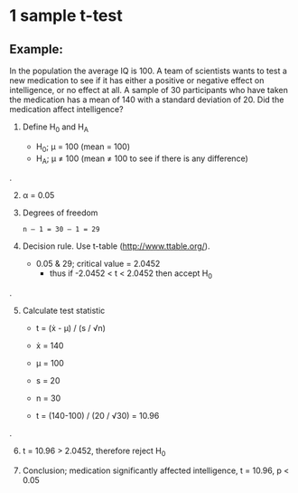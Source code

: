 # 1 sample t-test

## Example:
In the population the average IQ is 100. A team of scientists wants to test a new medication to see if it has either a positive or negative effect on intelligence, or no effect at all. A sample of 30 participants who have taken the medication has a mean of 140 with a standard deviation of 20. Did the medication affect intelligence?

1. Define H<sub>0</sub> and H<sub>A</sub>

    * H<sub>0</sub>; μ = 100 (mean = 100)
    * H<sub>A</sub>; μ ≠ 100 (mean ≠ 100 to see if there is any difference)        

.

2. α = 0.05

3. Degrees of freedom
    ```
    n – 1 = 30 – 1 = 29
    ```

4. Decision rule. Use t-table (http://www.ttable.org/). 

    * 0.05 & 29; critical value = 2.0452 
        * thus if -2.0452 < t < 2.0452 then accept H<sub>0</sub>

.

5. Calculate test statistic
    * t = (ẋ - μ) / (s / √n)
    * ẋ = 140
    * μ = 100
    * s = 20
    * n = 30

    * t = (140-100) / (20 / √30) = 10.96

.

6. t = 10.96 > 2.0452, therefore reject H<sub>0</sub>

7. Conclusion; medication significantly affected intelligence, t = 10.96, p < 0.05
